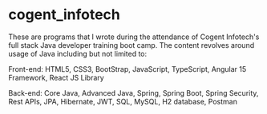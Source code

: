 # cogent_infotech

These are programs that I wrote during the attendance of Cogent Infotech's full stack Java developer training boot camp. 
The content revolves around usage of Java including but not limited to:

Front-end: HTML5, CSS3, BootStrap, JavaScript, TypeScript, Angular 15 Framework, React JS Library

Back-end: Core Java, Advanced Java, Spring, Spring Boot, Spring Security, Rest APIs, JPA, Hibernate, JWT, SQL, MySQL, H2 database, Postman
